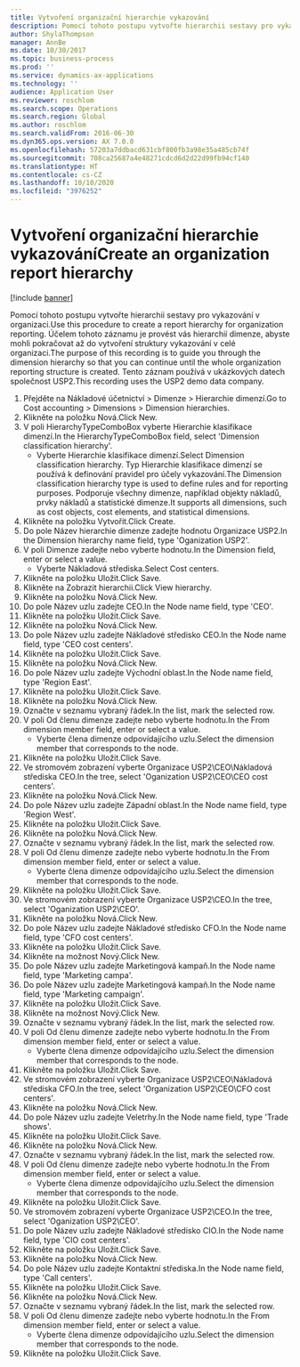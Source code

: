 ```yaml
---
title: Vytvoření organizační hierarchie vykazování
description: Pomocí tohoto postupu vytvořte hierarchii sestavy pro vykazování v organizaci.
author: ShylaThompson
manager: AnnBe
ms.date: 10/30/2017
ms.topic: business-process
ms.prod: ''
ms.service: dynamics-ax-applications
ms.technology: ''
audience: Application User
ms.reviewer: roschlom
ms.search.scope: Operations
ms.search.region: Global
ms.author: roschlom
ms.search.validFrom: 2016-06-30
ms.dyn365.ops.version: AX 7.0.0
ms.openlocfilehash: 57203a7ddbacd631cbf800fb3a98e35a485cb74f
ms.sourcegitcommit: 708ca25687a4e48271cdcd6d2d22d99fb94cf140
ms.translationtype: HT
ms.contentlocale: cs-CZ
ms.lasthandoff: 10/10/2020
ms.locfileid: "3976252"
---
```

# <a name="create-an-organization-report-hierarchy"></a><span data-ttu-id="51284-103">Vytvoření organizační hierarchie vykazování</span><span class="sxs-lookup"><span data-stu-id="51284-103">Create an organization report hierarchy</span></span>

[!include [banner](../../includes/banner.md)]

<span data-ttu-id="51284-104">Pomocí tohoto postupu vytvořte hierarchii sestavy pro vykazování v organizaci.</span><span class="sxs-lookup"><span data-stu-id="51284-104">Use this procedure to create a report hierarchy for organization reporting.</span></span> <span data-ttu-id="51284-105">Účelem tohoto záznamu je provést vás hierarchií dimenze, abyste mohli pokračovat až do vytvoření struktury vykazování v celé organizaci.</span><span class="sxs-lookup"><span data-stu-id="51284-105">The purpose of this recording is to guide you through the dimension hierarchy so that you can continue until the whole organization reporting structure is created.</span></span> <span data-ttu-id="51284-106">Tento záznam používá v ukázkových datech společnost USP2.</span><span class="sxs-lookup"><span data-stu-id="51284-106">This recording uses the USP2 demo data company.</span></span>

1. <span data-ttu-id="51284-107">Přejděte na Nákladové účetnictví > Dimenze > Hierarchie dimenzí.</span><span class="sxs-lookup"><span data-stu-id="51284-107">Go to Cost accounting > Dimensions > Dimension hierarchies.</span></span>
2. <span data-ttu-id="51284-108">Klikněte na položku Nová.</span><span class="sxs-lookup"><span data-stu-id="51284-108">Click New.</span></span>
3. <span data-ttu-id="51284-109">V poli HierarchyTypeComboBox vyberte Hierarchie klasifikace dimenzí.</span><span class="sxs-lookup"><span data-stu-id="51284-109">In the HierarchyTypeComboBox field, select 'Dimension classification hierarchy'.</span></span>
    * <span data-ttu-id="51284-110">Vyberte Hierarchie klasifikace dimenzí.</span><span class="sxs-lookup"><span data-stu-id="51284-110">Select Dimension classification hierarchy.</span></span> <span data-ttu-id="51284-111">Typ Hierarchie klasifikace dimenzí se používá k definování pravidel pro účely vykazování.</span><span class="sxs-lookup"><span data-stu-id="51284-111">The Dimension classification hierarchy type is used to define rules and for reporting purposes.</span></span> <span data-ttu-id="51284-112">Podporuje všechny dimenze, například objekty nákladů, prvky nákladů a statistické dimenze.</span><span class="sxs-lookup"><span data-stu-id="51284-112">It supports all dimensions, such as cost objects, cost elements, and statistical dimensions.</span></span>  
4. <span data-ttu-id="51284-113">Klikněte na položku Vytvořit.</span><span class="sxs-lookup"><span data-stu-id="51284-113">Click Create.</span></span>
5. <span data-ttu-id="51284-114">Do pole Název hierarchie dimenze zadejte hodnotu Organizace USP2.</span><span class="sxs-lookup"><span data-stu-id="51284-114">In the Dimension hierarchy name field, type 'Oganization USP2'.</span></span>
6. <span data-ttu-id="51284-115">V poli Dimenze zadejte nebo vyberte hodnotu.</span><span class="sxs-lookup"><span data-stu-id="51284-115">In the Dimension field, enter or select a value.</span></span>
    * <span data-ttu-id="51284-116">Vyberte Nákladová střediska.</span><span class="sxs-lookup"><span data-stu-id="51284-116">Select Cost centers.</span></span>  
7. <span data-ttu-id="51284-117">Klikněte na položku Uložit.</span><span class="sxs-lookup"><span data-stu-id="51284-117">Click Save.</span></span>
8. <span data-ttu-id="51284-118">Klikněte na Zobrazit hierarchii.</span><span class="sxs-lookup"><span data-stu-id="51284-118">Click View hierarchy.</span></span>
9. <span data-ttu-id="51284-119">Klikněte na položku Nová.</span><span class="sxs-lookup"><span data-stu-id="51284-119">Click New.</span></span>
10. <span data-ttu-id="51284-120">Do pole Název uzlu zadejte CEO.</span><span class="sxs-lookup"><span data-stu-id="51284-120">In the Node name field, type 'CEO'.</span></span>
11. <span data-ttu-id="51284-121">Klikněte na položku Uložit.</span><span class="sxs-lookup"><span data-stu-id="51284-121">Click Save.</span></span>
12. <span data-ttu-id="51284-122">Klikněte na položku Nová.</span><span class="sxs-lookup"><span data-stu-id="51284-122">Click New.</span></span>
13. <span data-ttu-id="51284-123">Do pole Název uzlu zadejte Nákladové středisko CEO.</span><span class="sxs-lookup"><span data-stu-id="51284-123">In the Node name field, type 'CEO cost centers'.</span></span>
14. <span data-ttu-id="51284-124">Klikněte na položku Uložit.</span><span class="sxs-lookup"><span data-stu-id="51284-124">Click Save.</span></span>
15. <span data-ttu-id="51284-125">Klikněte na položku Nová.</span><span class="sxs-lookup"><span data-stu-id="51284-125">Click New.</span></span>
16. <span data-ttu-id="51284-126">Do pole Název uzlu zadejte Východní oblast.</span><span class="sxs-lookup"><span data-stu-id="51284-126">In the Node name field, type 'Region East'.</span></span>
17. <span data-ttu-id="51284-127">Klikněte na položku Uložit.</span><span class="sxs-lookup"><span data-stu-id="51284-127">Click Save.</span></span>
18. <span data-ttu-id="51284-128">Klikněte na položku Nová.</span><span class="sxs-lookup"><span data-stu-id="51284-128">Click New.</span></span>
19. <span data-ttu-id="51284-129">Označte v seznamu vybraný řádek.</span><span class="sxs-lookup"><span data-stu-id="51284-129">In the list, mark the selected row.</span></span>
20. <span data-ttu-id="51284-130">V poli Od členu dimenze zadejte nebo vyberte hodnotu.</span><span class="sxs-lookup"><span data-stu-id="51284-130">In the From dimension member field, enter or select a value.</span></span>
    * <span data-ttu-id="51284-131">Vyberte člena dimenze odpovídajícího uzlu.</span><span class="sxs-lookup"><span data-stu-id="51284-131">Select the dimension member that corresponds to the node.</span></span>  
21. <span data-ttu-id="51284-132">Klikněte na položku Uložit.</span><span class="sxs-lookup"><span data-stu-id="51284-132">Click Save.</span></span>
22. <span data-ttu-id="51284-133">Ve stromovém zobrazení vyberte Organizace USP2\CEO\Nákladová střediska CEO.</span><span class="sxs-lookup"><span data-stu-id="51284-133">In the tree, select 'Oganization USP2\CEO\CEO cost centers'.</span></span>
23. <span data-ttu-id="51284-134">Klikněte na položku Nová.</span><span class="sxs-lookup"><span data-stu-id="51284-134">Click New.</span></span>
24. <span data-ttu-id="51284-135">Do pole Název uzlu zadejte Západní oblast.</span><span class="sxs-lookup"><span data-stu-id="51284-135">In the Node name field, type 'Region West'.</span></span>
25. <span data-ttu-id="51284-136">Klikněte na položku Uložit.</span><span class="sxs-lookup"><span data-stu-id="51284-136">Click Save.</span></span>
26. <span data-ttu-id="51284-137">Klikněte na položku Nová.</span><span class="sxs-lookup"><span data-stu-id="51284-137">Click New.</span></span>
27. <span data-ttu-id="51284-138">Označte v seznamu vybraný řádek.</span><span class="sxs-lookup"><span data-stu-id="51284-138">In the list, mark the selected row.</span></span>
28. <span data-ttu-id="51284-139">V poli Od členu dimenze zadejte nebo vyberte hodnotu.</span><span class="sxs-lookup"><span data-stu-id="51284-139">In the From dimension member field, enter or select a value.</span></span>
    * <span data-ttu-id="51284-140">Vyberte člena dimenze odpovídajícího uzlu.</span><span class="sxs-lookup"><span data-stu-id="51284-140">Select the dimension member that corresponds to the node.</span></span>  
29. <span data-ttu-id="51284-141">Klikněte na položku Uložit.</span><span class="sxs-lookup"><span data-stu-id="51284-141">Click Save.</span></span>
30. <span data-ttu-id="51284-142">Ve stromovém zobrazení vyberte Organizace USP2\CEO.</span><span class="sxs-lookup"><span data-stu-id="51284-142">In the tree, select 'Oganization USP2\CEO'.</span></span>
31. <span data-ttu-id="51284-143">Klikněte na položku Nová.</span><span class="sxs-lookup"><span data-stu-id="51284-143">Click New.</span></span>
32. <span data-ttu-id="51284-144">Do pole Název uzlu zadejte Nákladové středisko CFO.</span><span class="sxs-lookup"><span data-stu-id="51284-144">In the Node name field, type 'CFO cost centers'.</span></span>
33. <span data-ttu-id="51284-145">Klikněte na položku Uložit.</span><span class="sxs-lookup"><span data-stu-id="51284-145">Click Save.</span></span>
34. <span data-ttu-id="51284-146">Klikněte na možnost Nový.</span><span class="sxs-lookup"><span data-stu-id="51284-146">Click New.</span></span>
35. <span data-ttu-id="51284-147">Do pole Název uzlu zadejte Marketingová kampaň.</span><span class="sxs-lookup"><span data-stu-id="51284-147">In the Node name field, type 'Marketing campa'.</span></span>
36. <span data-ttu-id="51284-148">Do pole Název uzlu zadejte Marketingová kampaň.</span><span class="sxs-lookup"><span data-stu-id="51284-148">In the Node name field, type 'Marketing campaign'.</span></span>
37. <span data-ttu-id="51284-149">Klikněte na položku Uložit.</span><span class="sxs-lookup"><span data-stu-id="51284-149">Click Save.</span></span>
38. <span data-ttu-id="51284-150">Klikněte na možnost Nový.</span><span class="sxs-lookup"><span data-stu-id="51284-150">Click New.</span></span>
39. <span data-ttu-id="51284-151">Označte v seznamu vybraný řádek.</span><span class="sxs-lookup"><span data-stu-id="51284-151">In the list, mark the selected row.</span></span>
40. <span data-ttu-id="51284-152">V poli Od členu dimenze zadejte nebo vyberte hodnotu.</span><span class="sxs-lookup"><span data-stu-id="51284-152">In the From dimension member field, enter or select a value.</span></span>
    * <span data-ttu-id="51284-153">Vyberte člena dimenze odpovídajícího uzlu.</span><span class="sxs-lookup"><span data-stu-id="51284-153">Select the dimension member that corresponds to the node.</span></span>  
41. <span data-ttu-id="51284-154">Klikněte na položku Uložit.</span><span class="sxs-lookup"><span data-stu-id="51284-154">Click Save.</span></span>
42. <span data-ttu-id="51284-155">Ve stromovém zobrazení vyberte Organizace USP2\CEO\Nákladová střediska CFO.</span><span class="sxs-lookup"><span data-stu-id="51284-155">In the tree, select 'Organization USP2\CEO\CFO cost centers'.</span></span>
43. <span data-ttu-id="51284-156">Klikněte na položku Nová.</span><span class="sxs-lookup"><span data-stu-id="51284-156">Click New.</span></span>
44. <span data-ttu-id="51284-157">Do pole Název uzlu zadejte Veletrhy.</span><span class="sxs-lookup"><span data-stu-id="51284-157">In the Node name field, type 'Trade shows'.</span></span>
45. <span data-ttu-id="51284-158">Klikněte na položku Uložit.</span><span class="sxs-lookup"><span data-stu-id="51284-158">Click Save.</span></span>
46. <span data-ttu-id="51284-159">Klikněte na položku Nová.</span><span class="sxs-lookup"><span data-stu-id="51284-159">Click New.</span></span>
47. <span data-ttu-id="51284-160">Označte v seznamu vybraný řádek.</span><span class="sxs-lookup"><span data-stu-id="51284-160">In the list, mark the selected row.</span></span>
48. <span data-ttu-id="51284-161">V poli Od členu dimenze zadejte nebo vyberte hodnotu.</span><span class="sxs-lookup"><span data-stu-id="51284-161">In the From dimension member field, enter or select a value.</span></span>
    * <span data-ttu-id="51284-162">Vyberte člena dimenze odpovídajícího uzlu.</span><span class="sxs-lookup"><span data-stu-id="51284-162">Select the dimension member that corresponds to the node.</span></span>  
49. <span data-ttu-id="51284-163">Klikněte na položku Uložit.</span><span class="sxs-lookup"><span data-stu-id="51284-163">Click Save.</span></span>
50. <span data-ttu-id="51284-164">Ve stromovém zobrazení vyberte Organizace USP2\CEO.</span><span class="sxs-lookup"><span data-stu-id="51284-164">In the tree, select 'Oganization USP2\CEO'.</span></span>
51. <span data-ttu-id="51284-165">Do pole Název uzlu zadejte Nákladové středisko CIO.</span><span class="sxs-lookup"><span data-stu-id="51284-165">In the Node name field, type 'CIO cost centers'.</span></span>
52. <span data-ttu-id="51284-166">Klikněte na položku Uložit.</span><span class="sxs-lookup"><span data-stu-id="51284-166">Click Save.</span></span>
53. <span data-ttu-id="51284-167">Klikněte na položku Nová.</span><span class="sxs-lookup"><span data-stu-id="51284-167">Click New.</span></span>
54. <span data-ttu-id="51284-168">Do pole Název uzlu zadejte Kontaktní střediska.</span><span class="sxs-lookup"><span data-stu-id="51284-168">In the Node name field, type 'Call centers'.</span></span>
55. <span data-ttu-id="51284-169">Klikněte na položku Uložit.</span><span class="sxs-lookup"><span data-stu-id="51284-169">Click Save.</span></span>
56. <span data-ttu-id="51284-170">Klikněte na položku Nová.</span><span class="sxs-lookup"><span data-stu-id="51284-170">Click New.</span></span>
57. <span data-ttu-id="51284-171">Označte v seznamu vybraný řádek.</span><span class="sxs-lookup"><span data-stu-id="51284-171">In the list, mark the selected row.</span></span>
58. <span data-ttu-id="51284-172">V poli Od členu dimenze zadejte nebo vyberte hodnotu.</span><span class="sxs-lookup"><span data-stu-id="51284-172">In the From dimension member field, enter or select a value.</span></span>
    * <span data-ttu-id="51284-173">Vyberte člena dimenze odpovídajícího uzlu.</span><span class="sxs-lookup"><span data-stu-id="51284-173">Select the dimension member that corresponds to the node.</span></span>  
59. <span data-ttu-id="51284-174">Klikněte na položku Uložit.</span><span class="sxs-lookup"><span data-stu-id="51284-174">Click Save.</span></span>

